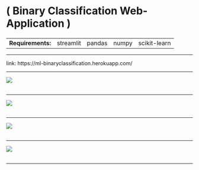 #  ( Binary Classification Web-Application )
<h3>
<table>
  <tr>
    <td> <b>Requirements: </b></td>
 
  <td> streamlit </td>
  <td> pandas </td>
  <td> numpy </td>
  <td> scikit-learn</td>
  </tr>
    </table>
  </h3>
  <hr>
  link: https://ml-binaryclassification.herokuapp.com/
  <hr>
  <img src="https://github.com/pdesai878/A-simple-but-powerful-Machine-Learning-Web-App-for-Binary-Classification-/blob/master/images/img1.png"><br><br><hr>
  <img src="https://github.com/pdesai878/A-simple-but-powerful-Machine-Learning-Web-App-for-Binary-Classification-/blob/master/images/img2.png"><br><br><hr>
  <img src="https://github.com/pdesai878/A-simple-but-powerful-Machine-Learning-Web-App-for-Binary-Classification-/blob/master/images/img3.png"><br><br><hr>
  <img src="https://github.com/pdesai878/A-simple-but-powerful-Machine-Learning-Web-App-for-Binary-Classification-/blob/master/images/img4.png"><br><br><hr>
  
    
